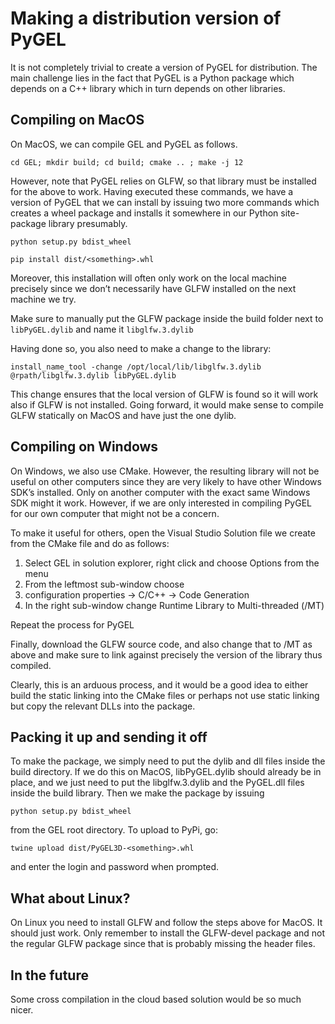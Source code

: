 # Making a distribution version of PyGEL #

It is not completely trivial to create a version of PyGEL for distribution. The main challenge lies in the fact that PyGEL is a Python package which depends on a C++ library which in turn depends on other libraries. 

## Compiling on MacOS ##

On MacOS, we can compile GEL and PyGEL as follows.

`cd GEL; mkdir build; cd build; cmake .. ; make -j 12`

However, note that PyGEL relies on GLFW, so that library must be installed for the above to work. Having executed these commands, we have a version of PyGEL that we can install by issuing two more commands which creates a wheel package and installs it somewhere in our Python site-package library presumably.

`python setup.py bdist_wheel`

`pip install dist/<something>.whl`

Moreover, this installation will often only work on the local machine precisely since we don’t necessarily have GLFW installed on the next machine we try.

Make sure to manually put the GLFW package inside the build folder next to `libPyGEL.dylib` and name it `libglfw.3.dylib`

Having done so, you also need to make a change to the library:

`install_name_tool -change /opt/local/lib/libglfw.3.dylib @rpath/libglfw.3.dylib libPyGEL.dylib`

This change ensures that the local version of GLFW is found so it will work also if GLFW is not installed. Going forward, it would make sense to compile GLFW statically on MacOS and have just the one dylib.

## Compiling on Windows ##

On Windows, we also use CMake. However, the resulting library will not be useful on other computers since they are very likely to have other Windows SDK’s installed. Only on another computer with the exact same Windows SDK might it work. However, if we are only interested in compiling PyGEL for our own computer that might not be a concern.

To make it useful for others, open the Visual Studio Solution file we create from the CMake file and do as follows:

1. Select GEL in solution explorer, right click and choose Options from the menu
2. From the leftmost sub-window choose 
3. configuration properties -> C/C++ -> Code Generation
4. In the right sub-window change Runtime Library to Multi-threaded (/MT)

Repeat the process for PyGEL

Finally, download the GLFW source code, and also change that to /MT as above and make sure to link against precisely the version of the library thus compiled.

Clearly, this is an arduous process, and it would be a good idea to either build the static linking into the CMake files or perhaps not use static linking but copy the relevant DLLs into the package.

## Packing it up and sending it off ##

To make the package, we simply need to put the dylib and dll files inside the build directory. If we do this on MacOS, libPyGEL.dylib should already be in place, and we just need to put the libglfw.3.dylib and the PyGEL.dll files inside the build library. Then we make the package by issuing 

`python setup.py bdist_wheel`

from the GEL root directory. To upload to PyPi, go:

`twine upload dist/PyGEL3D-<something>.whl`

and enter the login and password when prompted.

## What about Linux? ##

On Linux you need to install GLFW and follow the steps above for MacOS. It should just work. Only remember to install the GLFW-devel package and not the regular GLFW package since that is probably missing the header files.

## In the future ##

Some cross compilation in the cloud based solution would be so much nicer.